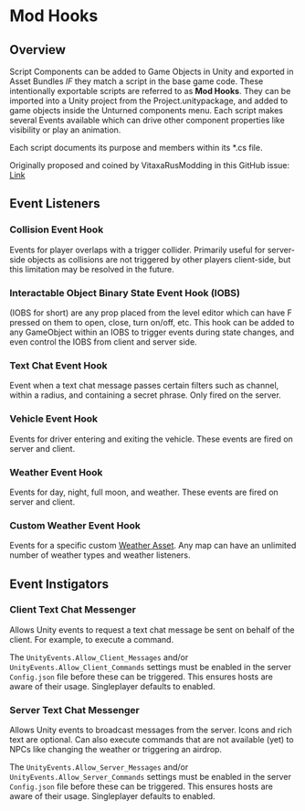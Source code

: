 # Mod Hooks

## Overview

Script Components can be added to Game Objects in Unity and exported in Asset Bundles _IF_ they match a script in the base game code. These intentionally exportable scripts are referred to as __Mod Hooks__. They can be imported into a Unity project from the Project.unitypackage, and added to game objects inside the Unturned components menu. Each script makes several Events available which can drive other component properties like visibility or play an animation.

Each script documents its purpose and members within its *.cs file.

Originally proposed and coined by VitaxaRusModding in this GitHub issue: [Link](https://github.com/SmartlyDressedGames/Unturned-3.x-Community/issues/435)

## Event Listeners

### Collision Event Hook

Events for player overlaps with a trigger collider. Primarily useful for server-side objects as collisions are not triggered by other players client-side, but this limitation may be resolved in the future.

### Interactable Object Binary State Event Hook (IOBS)

(IOBS for short) are any prop placed from the level editor which can have F pressed on them to open, close, turn on/off, etc. This hook can be added to any GameObject within an IOBS to trigger events during state changes, and even control the IOBS from client and server side.

### Text Chat Event Hook

Event when a text chat message passes certain filters such as channel, within a radius, and containing a secret phrase. Only fired on the server.

### Vehicle Event Hook

Events for driver entering and exiting the vehicle. These events are fired on server and client.

### Weather Event Hook

Events for day, night, full moon, and weather. These events are fired on server and client.

### Custom Weather Event Hook

Events for a specific custom [Weather Asset](WeatherAsset.md). Any map can have an unlimited number of weather types and weather listeners.

## Event Instigators

### Client Text Chat Messenger

Allows Unity events to request a text chat message be sent on behalf of the client. For example, to execute a command.

The `UnityEvents.Allow_Client_Messages` and/or `UnityEvents.Allow_Client_Commands` settings must be enabled in the server `Config.json` file before these can be triggered. This ensures hosts are aware of their usage. Singleplayer defaults to enabled.

### Server Text Chat Messenger

Allows Unity events to broadcast messages from the server. Icons and rich text are optional. Can also execute commands that are not available (yet) to NPCs like changing the weather or triggering an airdrop.

The `UnityEvents.Allow_Server_Messages` and/or `UnityEvents.Allow_Server_Commands` settings must be enabled in the server `Config.json` file before these can be triggered. This ensures hosts are aware of their usage. Singleplayer defaults to enabled.
